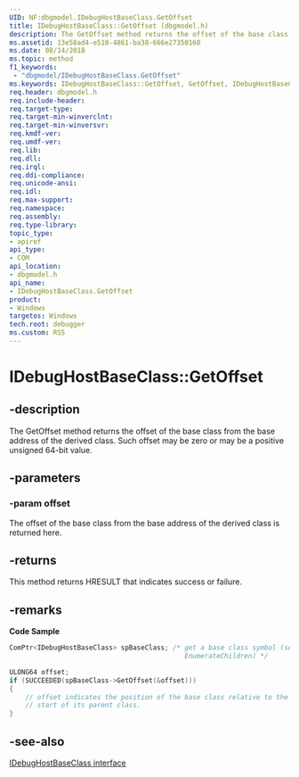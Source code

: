 ```yaml
---
UID: NF:dbgmodel.IDebugHostBaseClass.GetOffset
title: IDebugHostBaseClass::GetOffset (dbgmodel.h)
description: The GetOffset method returns the offset of the base class from the base address of the derived class.
ms.assetid: 13e58ad4-e518-4861-ba38-666e27350160
ms.date: 08/14/2018
ms.topic: method
f1_keywords:
 - "dbgmodel/IDebugHostBaseClass.GetOffset"
ms.keywords: IDebugHostBaseClass::GetOffset, GetOffset, IDebugHostBaseClass.GetOffset, IDebugHostBaseClass::GetOffset, IDebugHostBaseClass.GetOffset
req.header: dbgmodel.h
req.include-header:
req.target-type:
req.target-min-winverclnt:
req.target-min-winversvr:
req.kmdf-ver:
req.umdf-ver:
req.lib:
req.dll:
req.irql: 
req.ddi-compliance:
req.unicode-ansi:
req.idl:
req.max-support:
req.namespace:
req.assembly:
req.type-library: 
topic_type: 
- apiref
api_type: 
- COM
api_location: 
- dbgmodel.h
api_name: 
- IDebugHostBaseClass.GetOffset
product:
- Windows
targetos: Windows
tech.root: debugger
ms.custom: RS5
---
```


# IDebugHostBaseClass::GetOffset


## -description

The GetOffset method returns the offset of the base class from the base address of the derived class. Such offset may be zero or may be a positive unsigned 64-bit value. 

## -parameters

### -param offset
The offset of the base class from the base address of the derived class is returned here.


## -returns
This method returns HRESULT that indicates success or failure.

## -remarks

**Code Sample**

```cpp
ComPtr<IDebugHostBaseClass> spBaseClass; /* get a base class symbol (see
                                            EnumerateChildren) */

ULONG64 offset;
if (SUCCEEDED(spBaseClass->GetOffset(&offset)))
{
    // offset indicates the position of the base class relative to the 
    // start of its parent class.
}
```

## -see-also

[IDebugHostBaseClass interface](nn-dbgmodel-idebughostbaseclass.md)
